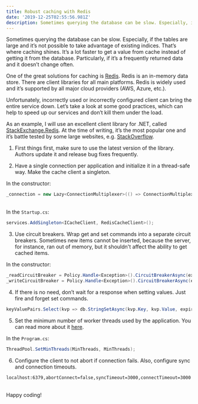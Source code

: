 ```yaml
---
title: Robust caching with Redis
date: '2019-12-25T02:55:56.981Z'
description: Sometimes querying the database can be slow. Especially, if the tables are large and it’s not possible to take advantage of existing indices. That’s where caching shines. It’s a lot faster to get a value from cache instead of getting it from the database. Particularly, if it’s a frequently returned data and it doesn’t change often...
---
```


Sometimes querying the database can be slow. Especially, if the tables are large and it’s not possible to take advantage of existing indices. That’s where caching shines. It’s a lot faster to get a value from cache instead of getting it from the database. Particularly, if it’s a frequently returned data and it doesn’t change often.

One of the great solutions for caching is [Redis](https://redis.io/). Redis is an in-memory data store. There are client libraries for all main platforms. Redis is widely used and it’s supported by all major cloud providers (AWS, Azure, etc.).

Unfortunately, incorrectly used or incorrectly configured client can bring the entire service down. Let’s take a look at some good practices, which can help to speed up our services and don’t kill them under the load.

As an example, I will use an excellent client library for .NET, called [StackExchange.Redis](https://stackexchange.github.io/StackExchange.Redis/). At the time of writing, it’s the most popular one and it’s battle tested by some large websites, e.g. [StackOverflow](https://stackoverflow.com/).

1. First things first, make sure to use the latest version of the library. Authors update it and release bug fixes frequently.

2. Have a single connection per application and initialize it in a thread-safe way. Make the cache client a singleton.

In the constructor:

```csharp
_connection = new Lazy<ConnectionMultiplexer>(() => ConnectionMultiplexer.Connect(redisOptions.Value.Configuration));
```

\
In the `Startup.cs`:

```csharp
services.AddSingleton<ICacheClient, RedisCacheClient>();
```

3. Use circuit breakers. Wrap get and set commands into a separate circuit breakers. Sometimes new items cannot be inserted, because the server, for instance, ran out of memory, but it shouldn't affect the ability to get cached items.

In the constructor:

```csharp
_readCircuitBreaker = Policy.Handle<Exception>().CircuitBreakerAsync(exceptionsAllowedBeforeBreaking, durationOfBreak);
_writeCircuitBreaker = Policy.Handle<Exception>().CircuitBreakerAsync(exceptionsAllowedBeforeBreaking, durationOfBreak);
```

4. If there is no need, don’t wait for a response when setting values. Just fire and forget set commands.

```csharp
keyValuePairs.Select(kvp => db.StringSetAsync(kvp.Key, kvp.Value, expiry: _cacheExpiry, flags: CommandFlags.FireAndForget));
```

5. Set the minimum number of worker threads used by the application. You can read more about it [here](https://github.com/StackExchange/StackExchange.Redis/blob/master/docs/Timeouts.md).

In the `Program.cs`:

```csharp
ThreadPool.SetMinThreads(MinThreads, MinThreads);
```

6. Configure the client to not abort if connection fails. Also, configure sync and connection timeouts.

```
localhost:6379,abortConnect=false,syncTimeout=3000,connectTimeout=3000
```

\
Happy coding!
